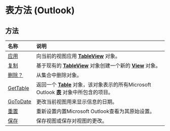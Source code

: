 
# 表方法 (Outlook)

## 方法



|**名称**|**说明**|
|:-----|:-----|
|[应用](c3855dee-c86b-a618-ba3e-968cca87e0e1.md)|向当前的视图应用  **[TableView](026e27f8-1655-060d-e8cc-87eaaf4f1510.md)** 对象。|
|[复制](985b5aaa-1f66-77e3-a035-3e2030318bf8.md)|基于现有的  **[TableView](026e27f8-1655-060d-e8cc-87eaaf4f1510.md)** 对象创建一个新的 **[View](41c8d149-9912-1685-4c8b-3c849cc6f1ed.md)** 对象。|
|[删除？](17ff648a-bfbd-4284-b049-39f0d23df45d.md)|从集合中删除对象。|
|[GetTable](4f20a3cc-5ec9-a58b-8fcf-00e86f160493.md)|返回一个 **[Table](0affaafd-93fe-227a-acee-e09a86cadc20.md)** 对象，该对象表示的所有Microsoft Outlook **[表](026e27f8-1655-060d-e8cc-87eaaf4f1510.md)** 对象中所包含的项目。|
|[GoToDate](debe2756-686a-b9cd-364d-e01a589d39a4.md)|更改当前视图用来显示信息的日期。|
|[重置](bb164b86-804c-8b4f-4dd7-505d400e8b08.md)|重新设置内置Microsoft Outlook查看为其原始设置。|
|[保存](729f20ee-f9ea-93de-f38a-ebc8e9da4b2e.md)|保存视图或保存对视图的更改。|
